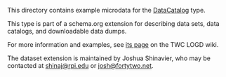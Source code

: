 This directory contains example microdata for the [DataCatalog](http://logd.tw.rpi.edu/datacatalog) type.

This type is part of a schema.org extension for describing data sets, data catalogs, and downloadable data dumps.

For more information and examples, see [its page](http://logd.tw.rpi.edu/schemaorg_dataset_extension) on the TWC LOGD wiki.

The dataset extension is maintained by Joshua Shinavier, who may be contacted at shinaj@rpi.edu or josh@fortytwo.net.
